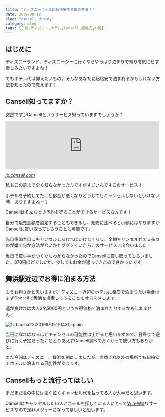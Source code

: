 ```yaml
---
title: "ディズニーホテルに超格安で泊まる方法！"
date: 2019-08-12
slug: "cansell_disney"
category: blog
tags: [日常,ディズニー,ホテル,Cansell,超格安,お得]
---
```

<h2>はじめに</h2>

<p>ディズニーランド、ディズニーシーに行くならやっぱり泊まりで帰りを気にせず楽しみたいですよね！</p>

<p>でもホテル代は抑えたいもの。そんなあなたに超格安で泊まれるかもしれない方法を知ったので教えます！</p>

<h2>Cansell知ってますか？</h2>

<p>突然ですがCansellというサービス知っていますでしょうか？</p>

<p><iframe src="https://hatenablog-parts.com/embed?url=https%3A%2F%2Fjp.cansell.com" title="キャンセルしたい宿泊予約の売買サービス Cansell [キャンセル]" class="embed-card embed-webcard" scrolling="no" frameborder="0" style="display: block; width: 100%; height: 155px; max-width: 500px; margin: 10px 0px;"></iframe><cite class="hatena-citation"><a href="https://jp.cansell.com">jp.cansell.com</a></cite></p>

<p>私もこの前まで全く知らなかったんですがすごいんですこのサービス！</p>

<p>ホテルを予約してたけど都合が悪くなりどうしてもキャンセルしないといけない時、ありますよねー？</p>

<p>Cansellはそんなとき予約を売ることができるサービスなんです！</p>

<p>自分で販売金額を設定することもできるし、販売に比べると小額にはなりますがCansellに買い取ってもらうことも可能です。</p>

<p>先日宿泊当日にキャンセルしなければいけなくなり、全額キャンセル代を支払うのが嫌で何か方法がないかとググッていたらこのサービスに出会いました！</p>

<p>当日で買い手がつくかもわからなかったのでCansellに買い取ってもらいました。870円ほどでしたが、少しでもお金が返ってきたので良かったです。</p>

<h2><a class="keyword" href="http://d.hatena.ne.jp/keyword/%C9%F1%C9%CD%B1%D8">舞浜駅</a>近辺でお得に泊まる方法</h2>

<p>もうお判りかと思いますが、ディズニー近辺のホテルに格安で泊まりたい場合はまずCansellで舞浜を検索してみることをオススメします！</p>

<p>運が良ければ大人2名5000円というお得価格で泊まれたりするかもしれません！</p>

<p><span itemscope itemtype="http://schema.org/Photograph"><img src="https://cdn-ak.f.st-hatena.com/images/fotolife/a/aoma23/20190705/20190705110431.png" alt="f:id:aoma23:20190705110431p:plain" title="f:id:aoma23:20190705110431p:plain" class="hatena-fotolife" itemprop="image"></span></p>

<p>当日になればなるほどキャンセルの可能性は上がると思いますので、日帰りで遊びに行く予定だったけどとりあえずCansell調べておくかって使い方もありかと。</p>

<p>また今回はディズニー、舞浜を例にしましたが、当然それ以外の場所でも超格安でホテルに泊まれる可能性があります。</p>

<h2>Cansellもっと流行ってほしい</h2>

<p>まだまだ世の中には泣く泣くキャンセル代を払ってる人が大半だと思います。</p>

<p>Cansellはキャンセルしたい人とホテルを探している人にとって<a class="keyword" href="http://d.hatena.ne.jp/keyword/Win-Win">Win-Win</a>なサービスなので是非メジャーになってほしいと思います。</p>

